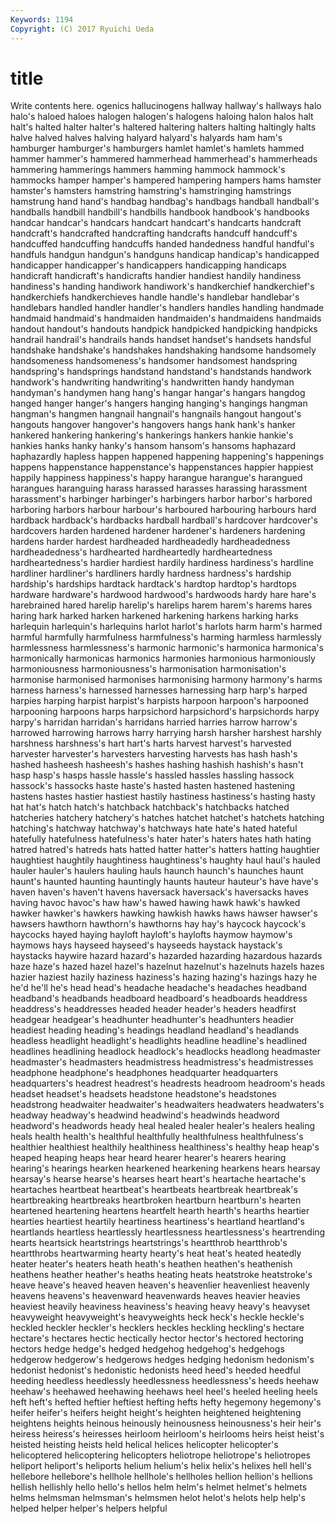 ```yaml
---
Keywords: 1194 
Copyright: (C) 2017 Ryuichi Ueda
---
```


# title

Write contents here.
ogenics hallucinogens
hallway hallway's hallways halo halo's haloed haloes halogen halogen's halogens
haloing halon halos halt halt's halted halter halter's haltered haltering
halters halting haltingly halts halve halved halves halving halyard halyard's
halyards ham ham's hamburger hamburger's hamburgers hamlet hamlet's hamlets hammed
hammer hammer's hammered hammerhead hammerhead's hammerheads hammering hammerings hammers hamming
hammock hammock's hammocks hamper hamper's hampered hampering hampers hams hamster
hamster's hamsters hamstring hamstring's hamstringing hamstrings hamstrung hand hand's handbag
handbag's handbags handball handball's handballs handbill handbill's handbills handbook handbook's
handbooks handcar handcar's handcars handcart handcart's handcarts handcraft handcraft's handcrafted
handcrafting handcrafts handcuff handcuff's handcuffed handcuffing handcuffs handed handedness handful
handful's handfuls handgun handgun's handguns handicap handicap's handicapped handicapper handicapper's
handicappers handicapping handicaps handicraft handicraft's handicrafts handier handiest handily handiness
handiness's handing handiwork handiwork's handkerchief handkerchief's handkerchiefs handkerchieves handle handle's
handlebar handlebar's handlebars handled handler handler's handlers handles handling handmade
handmaid handmaid's handmaiden handmaiden's handmaidens handmaids handout handout's handouts handpick
handpicked handpicking handpicks handrail handrail's handrails hands handset handset's handsets
handsful handshake handshake's handshakes handshaking handsome handsomely handsomeness handsomeness's handsomer
handsomest handspring handspring's handsprings handstand handstand's handstands handwork handwork's handwriting
handwriting's handwritten handy handyman handyman's handymen hang hang's hangar hangar's
hangars hangdog hanged hanger hanger's hangers hanging hanging's hangings hangman
hangman's hangmen hangnail hangnail's hangnails hangout hangout's hangouts hangover hangover's
hangovers hangs hank hank's hanker hankered hankering hankering's hankerings hankers
hankie hankie's hankies hanks hanky hanky's hansom hansom's hansoms haphazard
haphazardly hapless happen happened happening happening's happenings happens happenstance happenstance's
happenstances happier happiest happily happiness happiness's happy harangue harangue's harangued
harangues haranguing harass harassed harasses harassing harassment harassment's harbinger harbinger's
harbingers harbor harbor's harbored harboring harbors harbour harbour's harboured harbouring
harbours hard hardback hardback's hardbacks hardball hardball's hardcover hardcover's hardcovers
harden hardened hardener hardener's hardeners hardening hardens harder hardest hardheaded
hardheadedly hardheadedness hardheadedness's hardhearted hardheartedly hardheartedness hardheartedness's hardier hardiest hardily
hardiness hardiness's hardline hardliner hardliner's hardliners hardly hardness hardness's hardship
hardship's hardships hardtack hardtack's hardtop hardtop's hardtops hardware hardware's hardwood
hardwood's hardwoods hardy hare hare's harebrained hared harelip harelip's harelips
harem harem's harems hares haring hark harked harken harkened harkening
harkens harking harks harlequin harlequin's harlequins harlot harlot's harlots harm
harm's harmed harmful harmfully harmfulness harmfulness's harming harmless harmlessly harmlessness
harmlessness's harmonic harmonic's harmonica harmonica's harmonically harmonicas harmonics harmonies harmonious
harmoniously harmoniousness harmoniousness's harmonisation harmonisation's harmonise harmonised harmonises harmonising harmony
harmony's harms harness harness's harnessed harnesses harnessing harp harp's harped
harpies harping harpist harpist's harpists harpoon harpoon's harpooned harpooning harpoons
harps harpsichord harpsichord's harpsichords harpy harpy's harridan harridan's harridans harried
harries harrow harrow's harrowed harrowing harrows harry harrying harsh harsher
harshest harshly harshness harshness's hart hart's harts harvest harvest's harvested
harvester harvester's harvesters harvesting harvests has hash hash's hashed hasheesh
hasheesh's hashes hashing hashish hashish's hasn't hasp hasp's hasps hassle
hassle's hassled hassles hassling hassock hassock's hassocks haste haste's hasted
hasten hastened hastening hastens hastes hastier hastiest hastily hastiness hastiness's
hasting hasty hat hat's hatch hatch's hatchback hatchback's hatchbacks hatched
hatcheries hatchery hatchery's hatches hatchet hatchet's hatchets hatching hatching's hatchway
hatchway's hatchways hate hate's hated hateful hatefully hatefulness hatefulness's hater
hater's haters hates hath hating hatred hatred's hatreds hats hatted
hatter hatter's hatters hatting haughtier haughtiest haughtily haughtiness haughtiness's haughty
haul haul's hauled hauler hauler's haulers hauling hauls haunch haunch's
haunches haunt haunt's haunted haunting hauntingly haunts hauteur hauteur's have
have's haven haven's haven't havens haversack haversack's haversacks haves having
havoc havoc's haw haw's hawed hawing hawk hawk's hawked hawker
hawker's hawkers hawking hawkish hawks haws hawser hawser's hawsers hawthorn
hawthorn's hawthorns hay hay's haycock haycock's haycocks hayed haying hayloft
hayloft's haylofts haymow haymow's haymows hays hayseed hayseed's hayseeds haystack
haystack's haystacks haywire hazard hazard's hazarded hazarding hazardous hazards haze
haze's hazed hazel hazel's hazelnut hazelnut's hazelnuts hazels hazes hazier
haziest hazily haziness haziness's hazing hazing's hazings hazy he he'd
he'll he's head head's headache headache's headaches headband headband's headbands
headboard headboard's headboards headdress headdress's headdresses headed header header's headers
headfirst headgear headgear's headhunter headhunter's headhunters headier headiest heading heading's
headings headland headland's headlands headless headlight headlight's headlights headline headline's
headlined headlines headlining headlock headlock's headlocks headlong headmaster headmaster's headmasters
headmistress headmistress's headmistresses headphone headphone's headphones headquarter headquarters headquarters's headrest
headrest's headrests headroom headroom's heads headset headset's headsets headstone headstone's
headstones headstrong headwaiter headwaiter's headwaiters headwaters headwaters's headway headway's headwind
headwind's headwinds headword headword's headwords heady heal healed healer healer's
healers healing heals health health's healthful healthfully healthfulness healthfulness's healthier
healthiest healthily healthiness healthiness's healthy heap heap's heaped heaping heaps
hear heard hearer hearer's hearers hearing hearing's hearings hearken hearkened
hearkening hearkens hears hearsay hearsay's hearse hearse's hearses heart heart's
heartache heartache's heartaches heartbeat heartbeat's heartbeats heartbreak heartbreak's heartbreaking heartbreaks
heartbroken heartburn heartburn's hearten heartened heartening heartens heartfelt hearth hearth's
hearths heartier hearties heartiest heartily heartiness heartiness's heartland heartland's heartlands
heartless heartlessly heartlessness heartlessness's heartrending hearts heartsick heartstrings heartstrings's heartthrob
heartthrob's heartthrobs heartwarming hearty hearty's heat heat's heated heatedly heater
heater's heaters heath heath's heathen heathen's heathenish heathens heather heather's
heaths heating heats heatstroke heatstroke's heave heave's heaved heaven heaven's
heavenlier heavenliest heavenly heavens heavens's heavenward heavenwards heaves heavier heavies
heaviest heavily heaviness heaviness's heaving heavy heavy's heavyset heavyweight heavyweight's
heavyweights heck heck's heckle heckle's heckled heckler heckler's hecklers heckles
heckling heckling's hectare hectare's hectares hectic hectically hector hector's hectored
hectoring hectors hedge hedge's hedged hedgehog hedgehog's hedgehogs hedgerow hedgerow's
hedgerows hedges hedging hedonism hedonism's hedonist hedonist's hedonistic hedonists heed
heed's heeded heedful heeding heedless heedlessly heedlessness heedlessness's heeds heehaw
heehaw's heehawed heehawing heehaws heel heel's heeled heeling heels heft
heft's hefted heftier heftiest hefting hefts hefty hegemony hegemony's heifer
heifer's heifers height height's heighten heightened heightening heightens heights heinous
heinously heinousness heinousness's heir heir's heiress heiress's heiresses heirloom heirloom's
heirlooms heirs heist heist's heisted heisting heists held helical helices
helicopter helicopter's helicoptered helicoptering helicopters heliotrope heliotrope's heliotropes heliport heliport's
heliports helium helium's helix helix's helixes hell hell's hellebore hellebore's
hellhole hellhole's hellholes hellion hellion's hellions hellish hellishly hello hello's
hellos helm helm's helmet helmet's helmets helms helmsman helmsman's helmsmen
helot helot's helots help help's helped helper helper's helpers helpful
